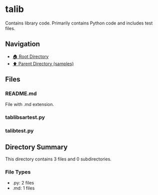 # talib

Contains library code. Primarily contains Python code and includes test files.

## Navigation

* [🏠 Root Directory](../../README.md)
* [⬆️ Parent Directory (samples)](../README.md)

## Files

### README.md

File with .md extension.

### tablibsartest.py

### talibtest.py

## Directory Summary

This directory contains 3 files and 0 subdirectories.

### File Types

* .py: 2 files
* .md: 1 files
